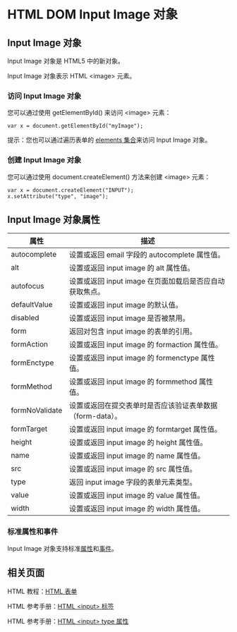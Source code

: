# HTML DOM Input Image 对象

## Input Image 对象

Input Image 对象是 HTML5 中的新对象。

Input Image 对象表示 HTML &lt;image&gt; 元素。

### 访问 Input Image 对象

您可以通过使用 getElementById() 来访问 &lt;image&gt; 元素：

```
var x = document.getElementById("myImage");
```

提示：您也可以通过遍历表单的 [elements 集合](/jsref/coll_form_elements.asp "HTML DOM elements 集合")来访问 Input Image 对象。

### 创建 Input Image 对象

您可以通过使用 document.createElement() 方法来创建 &lt;image&gt; 元素：

```
var x = document.createElement("INPUT");
x.setAttribute("type", "image");

```

## Input Image 对象属性

| 属性 | 描述 |
| --- | --- |
| autocomplete | 设置或返回 email 字段的 autocomplete 属性值。 |
| alt | 设置或返回 input image 的 alt 属性值。 |
| autofocus | 设置或返回 input image 在页面加载后是否应自动获取焦点。 |
| defaultValue | 设置或返回 input image 的默认值。 |
| disabled | 设置或返回 input image 是否被禁用。 |
| form | 返回对包含 input image 的表单的引用。 |
| formAction | 设置或返回 input image 的 formaction 属性值。 |
| formEnctype | 设置或返回 input image 的 formenctype 属性值。 |
| formMethod | 设置或返回 input image 的 formmethod 属性值。 |
| formNoValidate | 设置或返回在提交表单时是否应该验证表单数据（form-data）。 |
| formTarget | 设置或返回 input image 的 formtarget 属性值。 |
| height | 设置或返回 input image 的 height 属性值。 |
| name | 设置或返回 input image 的 name 属性值。 |
| src | 设置或返回 input image 的 src 属性值。 |
| type | 返回 input image 字段的表单元素类型。 |
| value | 设置或返回 input image 的 value 属性值。 |
| width | 设置或返回 input image 的 width 属性值。 |

### 标准属性和事件

Input Image 对象支持标准[属性](/jsref/dom_obj_all.asp "HTML DOM Element 对象")和[事件](/jsref/dom_obj_event.asp "HTML DOM Event 对象")。

## 相关页面

HTML 教程：[HTML 表单](/html/html_forms.asp)

HTML 参考手册：[HTML &lt;input&gt; 标签](/tags/tag_input.asp)

HTML 参考手册：[HTML &lt;input&gt; type 属性](/tags/att_input_type.asp)

